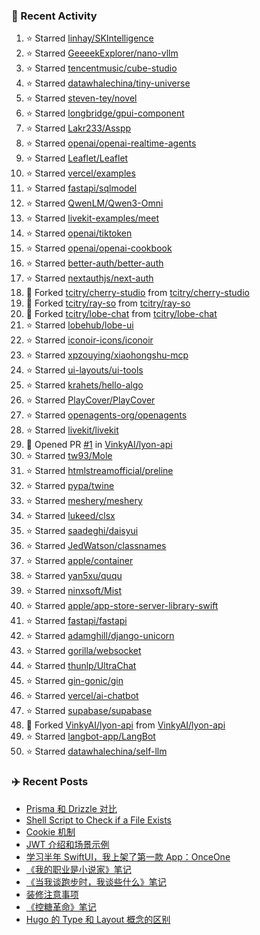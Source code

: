 ### 🚀 Recent Activity

<!--RECENT_ACTIVITY:start-->
1. ⭐ Starred [linhay/SKIntelligence](https://github.com/linhay/SKIntelligence)<br>
2. ⭐ Starred [GeeeekExplorer/nano-vllm](https://github.com/GeeeekExplorer/nano-vllm)<br>
3. ⭐ Starred [tencentmusic/cube-studio](https://github.com/tencentmusic/cube-studio)<br>
4. ⭐ Starred [datawhalechina/tiny-universe](https://github.com/datawhalechina/tiny-universe)<br>
5. ⭐ Starred [steven-tey/novel](https://github.com/steven-tey/novel)<br>
6. ⭐ Starred [longbridge/gpui-component](https://github.com/longbridge/gpui-component)<br>
7. ⭐ Starred [Lakr233/Asspp](https://github.com/Lakr233/Asspp)<br>
8. ⭐ Starred [openai/openai-realtime-agents](https://github.com/openai/openai-realtime-agents)<br>
9. ⭐ Starred [Leaflet/Leaflet](https://github.com/Leaflet/Leaflet)<br>
10. ⭐ Starred [vercel/examples](https://github.com/vercel/examples)<br>
11. ⭐ Starred [fastapi/sqlmodel](https://github.com/fastapi/sqlmodel)<br>
12. ⭐ Starred [QwenLM/Qwen3-Omni](https://github.com/QwenLM/Qwen3-Omni)<br>
13. ⭐ Starred [livekit-examples/meet](https://github.com/livekit-examples/meet)<br>
14. ⭐ Starred [openai/tiktoken](https://github.com/openai/tiktoken)<br>
15. ⭐ Starred [openai/openai-cookbook](https://github.com/openai/openai-cookbook)<br>
16. ⭐ Starred [better-auth/better-auth](https://github.com/better-auth/better-auth)<br>
17. ⭐ Starred [nextauthjs/next-auth](https://github.com/nextauthjs/next-auth)<br>
18. 🔱 Forked [tcitry/cherry-studio](https://github.com/tcitry/cherry-studio) from [tcitry/cherry-studio](https://github.com/tcitry/cherry-studio)<br>
19. 🔱 Forked [tcitry/ray-so](https://github.com/tcitry/ray-so) from [tcitry/ray-so](https://github.com/tcitry/ray-so)<br>
20. 🔱 Forked [tcitry/lobe-chat](https://github.com/tcitry/lobe-chat) from [tcitry/lobe-chat](https://github.com/tcitry/lobe-chat)<br>
21. ⭐ Starred [lobehub/lobe-ui](https://github.com/lobehub/lobe-ui)<br>
22. ⭐ Starred [iconoir-icons/iconoir](https://github.com/iconoir-icons/iconoir)<br>
23. ⭐ Starred [xpzouying/xiaohongshu-mcp](https://github.com/xpzouying/xiaohongshu-mcp)<br>
24. ⭐ Starred [ui-layouts/ui-tools](https://github.com/ui-layouts/ui-tools)<br>
25. ⭐ Starred [krahets/hello-algo](https://github.com/krahets/hello-algo)<br>
26. ⭐ Starred [PlayCover/PlayCover](https://github.com/PlayCover/PlayCover)<br>
27. ⭐ Starred [openagents-org/openagents](https://github.com/openagents-org/openagents)<br>
28. ⭐ Starred [livekit/livekit](https://github.com/livekit/livekit)<br>
29. 💪 Opened PR [#1](undefined) in [VinkyAI/lyon-api](https://github.com/VinkyAI/lyon-api)<br>
30. ⭐ Starred [tw93/Mole](https://github.com/tw93/Mole)<br>
31. ⭐ Starred [htmlstreamofficial/preline](https://github.com/htmlstreamofficial/preline)<br>
32. ⭐ Starred [pypa/twine](https://github.com/pypa/twine)<br>
33. ⭐ Starred [meshery/meshery](https://github.com/meshery/meshery)<br>
34. ⭐ Starred [lukeed/clsx](https://github.com/lukeed/clsx)<br>
35. ⭐ Starred [saadeghi/daisyui](https://github.com/saadeghi/daisyui)<br>
36. ⭐ Starred [JedWatson/classnames](https://github.com/JedWatson/classnames)<br>
37. ⭐ Starred [apple/container](https://github.com/apple/container)<br>
38. ⭐ Starred [yan5xu/ququ](https://github.com/yan5xu/ququ)<br>
39. ⭐ Starred [ninxsoft/Mist](https://github.com/ninxsoft/Mist)<br>
40. ⭐ Starred [apple/app-store-server-library-swift](https://github.com/apple/app-store-server-library-swift)<br>
41. ⭐ Starred [fastapi/fastapi](https://github.com/fastapi/fastapi)<br>
42. ⭐ Starred [adamghill/django-unicorn](https://github.com/adamghill/django-unicorn)<br>
43. ⭐ Starred [gorilla/websocket](https://github.com/gorilla/websocket)<br>
44. ⭐ Starred [thunlp/UltraChat](https://github.com/thunlp/UltraChat)<br>
45. ⭐ Starred [gin-gonic/gin](https://github.com/gin-gonic/gin)<br>
46. ⭐ Starred [vercel/ai-chatbot](https://github.com/vercel/ai-chatbot)<br>
47. ⭐ Starred [supabase/supabase](https://github.com/supabase/supabase)<br>
48. 🔱 Forked [VinkyAI/lyon-api](https://github.com/VinkyAI/lyon-api) from [VinkyAI/lyon-api](https://github.com/VinkyAI/lyon-api)<br>
49. ⭐ Starred [langbot-app/LangBot](https://github.com/langbot-app/LangBot)<br>
50. ⭐ Starred [datawhalechina/self-llm](https://github.com/datawhalechina/self-llm)<br>
<!--RECENT_ACTIVITY:end-->

### ✈️ Recent Posts

<!-- BLOG-POST-LIST:START -->
- [Prisma 和 Drizzle 对比](https://yindongliang.com/posts/Prisma-%E5%92%8C-Drizzle-%E5%AF%B9%E6%AF%94/)
- [Shell Script to Check if a File Exists](https://yindongliang.com/posts/Shell-Script-to-Check-if-a-File-Exists/)
- [Cookie 机制](https://yindongliang.com/posts/Cookie-%E6%9C%BA%E5%88%B6/)
- [JWT 介绍和场景示例](https://yindongliang.com/posts/jwt-api-auth/)
- [学习半年 SwiftUI，我上架了第一款 App：OnceOne](https://yindongliang.com/posts/my-first-app-onceone/)
- [《我的职业是小说家》笔记](https://yindongliang.com/posts/%E6%88%91%E7%9A%84%E8%81%8C%E4%B8%9A%E6%98%AF%E5%B0%8F%E8%AF%B4%E5%AE%B6%E7%AC%94%E8%AE%B0/)
- [《当我谈跑步时，我谈些什么》笔记](https://yindongliang.com/posts/%E5%BD%93%E6%88%91%E8%B0%88%E8%B7%91%E6%AD%A5%E6%97%B6%E6%88%91%E8%B0%88%E4%BA%9B%E4%BB%80%E4%B9%88%E7%AC%94%E8%AE%B0/)
- [装修注意事项](https://yindongliang.com/posts/house-decorating-suggestion/)
- [《控糖革命》笔记](https://yindongliang.com/posts/%E6%8E%A7%E7%B3%96%E9%9D%A9%E5%91%BD%E7%AC%94%E8%AE%B0/)
- [Hugo 的 Type 和 Layout 概念的区别](https://yindongliang.com/posts/Hugo-%E7%9A%84-Type-%E5%92%8C-Layout-%E6%A6%82%E5%BF%B5%E7%9A%84%E5%8C%BA%E5%88%AB/)
<!-- BLOG-POST-LIST:END -->
